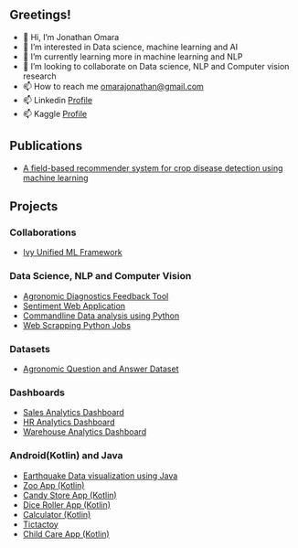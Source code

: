 ## Greetings!
- 👋 Hi, I’m Jonathan Omara
- 👀 I’m interested in Data science, machine learning and AI
- 🌱 I’m currently learning more in machine learning and NLP 
- 💞️ I’m looking to collaborate on Data science, NLP and Computer vision research
- 📫 How to reach me omarajonathan@gmail.com
- 📫 Linkedin [Profile](https://www.linkedin.com/in/jonaomara/)
- 📫 Kaggle [Profile](https://www.kaggle.com/jonathanomara) 
## Publications
* [A field-based recommender system for crop disease detection using machine learning](https://doi.org/10.3389/frai.2023.1010804)
## Projects
### Collaborations
* [Ivy Unified ML Framework](https://github.com/JonaOmara/ivy)
### Data Science, NLP and Computer Vision 
- [Agronomic Diagnostics Feedback Tool](https://github.com/JonaOmara/AgroDF-Tool)
- [Sentiment Web Application](https://github.com/JonaOmara/Sentiment-Web-App)
- [Commandline Data analysis using Python](https://github.com/JonaOmara/pdsnd_github)
- [Web Scrapping Python Jobs](https://github.com/JonaOmara/Web-Scrapping-Python-Jobs)
### Datasets
- [Agronomic Question and Answer Dataset](https://github.com/JonaOmara/AgroQA-Dataset)
### Dashboards 
- [Sales Analytics Dashboard](https://github.com/JonaOmara/Sales-Analytics-dashboard)
- [HR Analytics Dashboard](https://github.com/JonaOmara/HR-PowerBI-Dashboard)
- [Warehouse Analytics Dashboard](https://github.com/JonaOmara/Warehouse-Dashboard)
### Android(Kotlin) and Java
- [Earthquake Data visualization using Java](https://github.com/JonaOmara/Earthquake-Data-Visualization)
- [Zoo App (Kotlin)](https://github.com/JonaOmara/Zoo)
- [Candy Store App (Kotlin)](https://github.com/JonaOmara/CandyStore)
- [Dice Roller App (Kotlin)](https://github.com/JonaOmara/DiceRoller)
- [Calculator (Kotlin)](https://github.com/JonaOmara/Calculator)
- [Tictactoy](https://github.com/JonaOmara/TicTactoy)
- [Child Care App (Kotlin)](https://github.com/JonaOmara/ChildCare)

<!---
JonaOmara/JonaOmara is a ✨ special ✨ repository because its `README.md` (this file) appears on your GitHub profile.
You can click the Preview link to take a look at your changes.
--->
